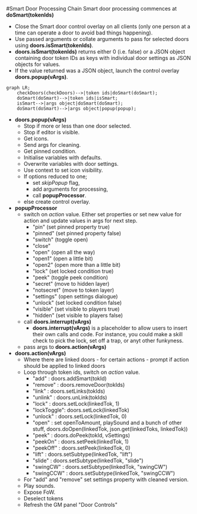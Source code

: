#Smart Door Processing Chain
Smart door processing commences at **doSmart(tokenIds)**
- Close the Smart door control overlay on all clients (only one person at a time can operate a door to avoid bad things happening).
- Use passed arguments or collate arguments to pass for selected doors using **doors.isSmart(tokenIds)**.
- **doors.isSmart(tokenIds)** returns either 0 (i.e. false) or a JSON object containing door token IDs as keys with individual door settings as JSON objects for values.
- If the value returned was a JSON object, launch the control overlay **doors.popup(vArgs)**.

```mermaid
graph LR;
    checkDoors(checkDoors)-->|token ids|doSmart(doSmart);
    doSmart(doSmart)-->|token ids|isSmart;
    isSmart-->|args object|doSmart(doSmart);
    doSmart(doSmart)-->|args object|popup(popup);
```
- **doors.popup(vArgs)**
  - Stop if more or less than one door selected.
  - Stop if editor is visible.
  - Get icons.
  - Send args for cleaning.
  - Get pinned condition.
  - Initialise variables with defaults.
  - Overwrite variables with door settings.
  - Use context to set icon visibility.
  - If options reduced to one;
    - set *skipPopup* flag,
    - add arguments for processing,
    - call **popupProcessor**.
  - else create control overlay.
- **popupProcessor**
  - switch on *action* value. Either set properties or set new value for action and update values in args for next step.
    - "pin"       (set pinned property true)
    - "pinned"    (set pinned property false)
    - "switch"    (toggle open)
    - "close"  
    - "open"      (open all the way)
    - "open1"     (open a little bit)
    - "open2"     (open more than a little bit)
    - "lock"      (set locked condition true)
    - "peek"      (toggle peek condition)
    - "secret"    (move to hidden layer)
    - "notsecret" (move to token layer)
    - "settings"  (open settings dialogue)
    - "unlock"    (set locked condition false)
    - "visible"   (set visible to players true)
    - "hidden"    (set visible to players false)
  - call **doors.interrupt(vArgs)**
    - **doors.interrupt(vArgs)** is a placeholder to allow users to insert their own calls and code. For instance, you could make a skill check to pick the lock, set off a trap, or anyt other funkyness.
  - pass args to **doors.action(vArgs)**
- **doors.action(vArgs)**
  - Where there are linked doors - for certain actions - prompt if action should be applied to linked doors
  - Loop through token ids, switch on *action* value.
    - "add"       : doors.addSmart(tokId)
    - "remove"    : doors.removeDoor(tokIds)
    - "link"      : doors.setLinks(tokIds)
    - "unlink"    : doors.unLink(tokIds)
    - "lock"      : doors.setLock(linkedTok, 1)
    - "lockToggle": doors.setLock(linkedTok)
    - "unlock"    : doors.setLock(linkedTok, 0)
    - "open"      : set openToAmount, playSound and a bunch of other stuff, doors.doOpen(linkedTok, json.get(linkedToks, linkedTok))
    - "peek"      : doors.doPeek(tokId, vSettings)
    - "peekOn"    : doors.setPeek(linkedTok, 1)
    - "peekOff"   : doors.setPeek(linkedTok, 0)
    - "lift"      : doors.setSubtype(linkedTok, "lift")
    - "slide"     : doors.setSubtype(linkedTok, "slide")
    - "swingCW"   : doors.setSubtype(linkedTok, "swingCW")
    - "swingCCW"  : doors.setSubtype(linkedTok, "swingCCW")
  - For "add" and "remove" set settings property with cleaned version.
  - Play sounds.
  - Expose FoW.
  - Deselect tokens
  - Refresh the GM panel "Door Controls"
